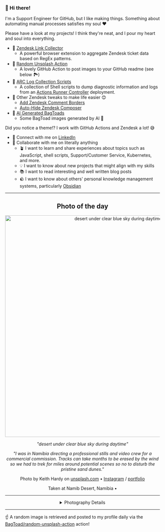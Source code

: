 ### 👋 Hi there!

I'm a Support Engineer for GitHub, but I like making things. Something about automating manual processes satisfies my soul ❤️

Please have a look at my projects! I think they're neat, and I pour my heart and soul into everything.

- 🔗 [Zendesk Link Collector](https://github.com/BagToad/Zendesk-Link-Collector) 
  - A powerful browser extension to aggregate Zendesk ticket data based on RegEx patterns.
- 🌊 [Random Unsplash Action](https://github.com/BagToad/random-unsplash-action)
  - A lovely GitHub Action to post images to your GitHub readme (see below 🏞️)
- 🏃 [ARC Log Collection Scripts](https://github.com/BagToad/arc-log-collection-scripts)
  - A collection of Shell scripts to dump diagnostic information and logs from an [Actions Runner Controller](https://github.com/actions/actions-runner-controller) deployment.
- 🧘 Other Zendesk tweaks to make life easier 😊
  - [Add Zendesk Comment Borders](https://github.com/BagToad/add-zendesk-comment-borders)
  - [Auto-Hide Zendesk Composer](https://github.com/BagToad/Auto-Hide-Zendesk-Composer)
- 🐸 [AI Generated BagToads](https://github.com/BagToad/bagtoads)
  - Some BagToad images generated by AI 🐸

Did you notice a theme!? I work with GitHub Actions and Zendesk a lot! 😅

- 🔗 Connect with me on [LinkedIn](https://www.linkedin.com/in/kynan-ware/)
- 🤝 Collaborate with me on literally anything
  - 🪴 I want to learn and share experiences about topics such as JavaScript, shell scripts, Support/Customer Service, Kubernetes, and more.
  - 💡 I want to know about new projects that might align with my skills
  - 📚 I want to read interesting and well written blog posts
  - 🪨 I want to know about others' personal knowledge management systems, particularly [Obsidian](https://obsidian.md/)

----
<div align="center">

## Photo of the day
  
  <a href="https://unsplash.com/photos/desert-under-clear-blue-sky-during-daytime-PP8Escz15d8"><img width="720" src="https://images.unsplash.com/photo-1488197047962-b48492212cda?crop=entropy&cs=tinysrgb&fit=max&fm=jpg&ixid=M3w1NTI0NDl8MHwxfHJhbmRvbXx8fHx8fHx8fDE3MTkwMzYwMzV8&ixlib=rb-4.0.3&q=80&w=1080" alt="desert under clear blue sky during daytime"></a>
  
  <em>"desert under clear blue sky during daytime"</em>
  
  <em>"I was in Namibia directing a professional stills and video crew for a commercial commission. Tracks can take months to be erased by the wind so we had to trek for miles around potential scenes so no to disturb the pristine sand dunes."</em>

  Photo by Keith Hardy on [unsplash.com](https://unsplash.com/) • [Instagram](https://instagram.com/keith_hardy_2001) / [portfolio](https://www.keith-hardy.co.uk)
  
  Taken at Namib Desert, Namibia • 
  
  ---
  
<details>
<summary>Photography Details</summary>
  
| Parameter     | Value |
| ------------- | ----- |
| Camera Model  | NIKON D80 |
| Exposure Time | 1/400 |
| Aperture      | 10.0 |
| Focal Length  | 44.0 |
| ISO           | 320 |
| Location      | Namib Desert, Namibia (Namibia) |
| Coordinates   | Latitude null, Longitude null |

### Map

Map unavailable

</details>

</div>

----

☝️ A random image is retrieved and posted to my profile daily via the [BagToad/random-unsplash-action](https://github.com/BagToad/random-unsplash-action) action!
